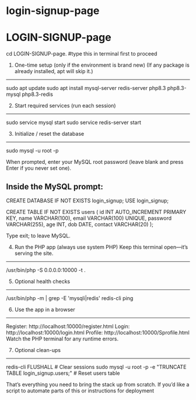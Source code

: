 # login-signup-page
# LOGIN-SIGNUP-page

cd LOGIN-SIGNUP-page.  #type this in terminal first to proceed

1. One-time setup (only if the environment is brand new)
(If any package is already installed, apt will skip it.)
--------------------------------------------------------------
sudo apt update
sudo apt install mysql-server redis-server php8.3 php8.3-mysql php8.3-redis

2. Start required services (run each session)
----------------------------------------------
sudo service mysql start
sudo service redis-server start


3. Initialize / reset the database
--------------------------------------
sudo mysql -u root -p

When prompted, enter your MySQL root password (leave blank and press Enter if you never set one).


Inside the MySQL prompt:
--------------------------
CREATE DATABASE IF NOT EXISTS login_signup;
USE login_signup;

CREATE TABLE IF NOT EXISTS users (
  id INT AUTO_INCREMENT PRIMARY KEY,
  name VARCHAR(100),
  email VARCHAR(100) UNIQUE,
  password VARCHAR(255),
  age INT,
  dob DATE,
  contact VARCHAR(20)
);

Type exit; to leave MySQL.

4. Run the PHP app (always use system PHP)
Keep this terminal open—it’s serving the site.
---------------------------------------------------------
/usr/bin/php -S 0.0.0.0:10000 -t .

5. Optional health checks
-------------------------------------
/usr/bin/php -m | grep -E 'mysqli|redis'
redis-cli ping

6. Use the app in a browser
------------------------------------
Register: http://localhost:10000/register.html
Login: http://localhost:10000/login.html
Profile: http://localhost:10000/Sprofile.html
Watch the PHP terminal for any runtime errors.

7. Optional clean-ups
------------------------------
redis-cli FLUSHALL                                  # Clear sessions
sudo mysql -u root -p -e "TRUNCATE TABLE login_signup.users;"   # Reset users table


That’s everything you need to bring the stack up from scratch. If you’d like a script to automate parts of this or instructions for deployment